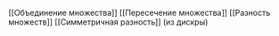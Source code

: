 [[Объединение множества]]
[[Пересечение множества]]
[[Разность множеств]]
[[Симметричная разность]] (из дискры)